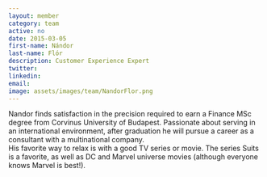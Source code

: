 ```yaml
---
layout: member
category: team
active: no
date: 2015-03-05
first-name: Nándor
last-name: Flór
description: Customer Experience Expert
twitter:
linkedin:
email:
image: assets/images/team/NandorFlor.png
---
```

Nandor finds satisfaction in the precision required to earn a Finance MSc degree from Corvinus University of Budapest. Passionate about serving in an international environment, after graduation he will pursue a career as a consultant with a multinational company.<br>
His favorite way to relax is with a good TV series or movie. The series Suits is a favorite, as well as DC and Marvel universe movies (although everyone knows Marvel is best!).
